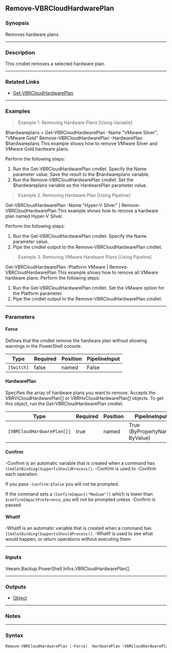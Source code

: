 Remove-VBRCloudHardwarePlan
---------------------------

### Synopsis
Removes hardware plans.

---

### Description

This cmdlet removes a selected hardware plan.

---

### Related Links
* [Get-VBRCloudHardwarePlan](Get-VBRCloudHardwarePlan)

---

### Examples
> Example 1. Removing Hardware Plans [Using Variable]

$hardwareplans = Get-VBRCloudHardwarePlan -Name "VMware Silver", "VMware Gold"
Remove-VBRCloudHardwarePlan -HardwarePlan $hardwareplans
This example shows how to remove VMware Silver and VMware Gold hardware plans.

Perform the following steps:
1. Run the Get-VBRCloudHardwarePlan cmdlet. Specify the Name parameter value. Save the result to the $hardwareplans variable.
2. Run the Remove-VBRCloudHardwarePlan cmdlet. Set the $hardwareplans variable as the HardwarePlan parameter value.
> Example 2. Removing Hardware Plan [Using Pipeline]

Get-VBRCloudHardwarePlan -Name "Hyper-V Silver" | Remove-VBRCloudHardwarePlan
This example shows how to remove a hardware plan named Hyper-V Silver.

Perform the following steps:
1. Run the Get-VBRCloudHardwarePlan cmdlet. Specify the Name parameter value.
2. Pipe the cmdlet output to the Remove-VBRCloudHardwarePlan cmdlet.
> Example 3. Removing VMware Hardware Plans [Using Pipeline]

Get-VBRCloudHardwarePlan -Platform VMware | Remove-VBRCloudHardwarePlan
This example shows how to remove all VMware hardware plans.
Perform the following steps:
1. Run the Get-VBRCloudHardwarePlan cmdlet. Set the VMware option for the Platform parameter.
2. Pipe the cmdlet output to the Remove-VBRCloudHardwarePlan cmdlet.

---

### Parameters
#### **Force**
Defines that the cmdlet remove the hardware plan without showing warnings in the PowerShell console.

|Type      |Required|Position|PipelineInput|
|----------|--------|--------|-------------|
|`[Switch]`|false   |named   |False        |

#### **HardwarePlan**
Specifies the array of hardware plans you want to remove. Accepts the VBRViCloudHardwarePlan[] or VBRHvCloudHardwarePlan[] objects. To get this object, run the Get-VBRCloudHardwarePlan cmdlet.

|Type                      |Required|Position|PipelineInput                 |
|--------------------------|--------|--------|------------------------------|
|`[VBRCloudHardwarePlan[]]`|true    |named   |True (ByPropertyName, ByValue)|

#### **Confirm**
-Confirm is an automatic variable that is created when a command has ```[CmdletBinding(SupportsShouldProcess)]```.
-Confirm is used to -Confirm each operation.

If you pass ```-Confirm:$false``` you will not be prompted.

If the command sets a ```[ConfirmImpact("Medium")]``` which is lower than ```$confirmImpactPreference```, you will not be prompted unless -Confirm is passed.

#### **WhatIf**
-WhatIf is an automatic variable that is created when a command has ```[CmdletBinding(SupportsShouldProcess)]```.
-WhatIf is used to see what would happen, or return operations without executing them

---

### Inputs
Veeam.Backup.PowerShell.Infos.VBRCloudHardwarePlan[]

---

### Outputs
* [Object](https://learn.microsoft.com/en-us/dotnet/api/System.Object)

---

### Notes

---

### Syntax
```PowerShell
Remove-VBRCloudHardwarePlan [-Force] -HardwarePlan <VBRCloudHardwarePlan[]> [-Confirm] [-WhatIf] [<CommonParameters>]
```
